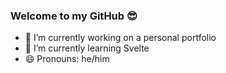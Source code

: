 ### Welcome to my GitHub 😎

- 🔭 I’m currently working on a personal portfolio
- 🌱 I’m currently learning Svelte
- 😄 Pronouns: he/him

<!--
- 
- 👯 I’m looking to collaborate on ...
- 🤔 I’m looking for help with ...
- 💬 Ask me about ...
- 📫 How to reach me: ...
- 
- ⚡ Fun fact: ...
-->
